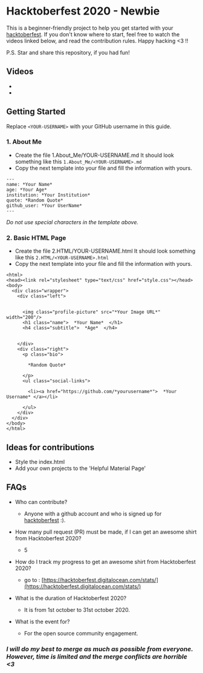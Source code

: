 # Hacktoberfest 2020 - Newbie

This is a beginner-friendly project to help you get started with your
[hacktoberfest](https://hacktoberfest.digitalocean.com/). If you don't
know where to start, feel free to watch the videos linked below, and
read the contribution rules. Happy hacking <3 !!

P.S. Star and share this repository, if you had fun!

## Videos

-
-

## Getting Started

Replace `<YOUR-USERNAME>` with your GitHub username in this guide.

### 1. About Me
- Create the file 1.About_Me/YOUR-USERNAME.md It should look something like this `1.About_Me/<YOUR-USERNAME>.md`
- Copy the next template into your file and fill the information with yours.
```
---
name: *Your Name*
age: *Your Age*
institution: *Your Institution*
quote: *Random Quote*
github_user: *Your UserName*
---
```

_Do not use special characters in the template above._

### 2. Basic HTML Page
- Create the file 2.HTML/YOUR-USERNAME.html It should look something like this `2.HTML/<YOUR-USERNAME>.html`
- Copy the next template into your file and fill the information with yours.
```
<html>
<head><link rel="stylesheet" type="text/css" href="style.css"></head>
<body>
  <div class="wrapper">
    <div class="left">
    
    
      <img class="profile-picture" src="*Your Image URL*" width="200"/>
      <h1 class="name">  *Your Name*  </h1>
      <h4 class="subtitle">  *Age*  </h4>
    
    
    </div>
    <div class="right">
      <p class="bio">
        
        *Random Quote*
      
      </p>
      <ul class="social-links">
        
        <li><a href="https://github.com/*yourusername*">  *Your Username* </a></li>
      
      </ul>
    </div>
  </div>
</body>
</html>
```

## Ideas for contributions

- Style the index.html
- Add your own projects to the 'Helpful Material Page'

## FAQs

- Who can contribute?
  - Anyone with a github account and who is signed up for [hacktoberfest](https://hacktoberfest.digitalocean.com/) :).
  
- How many pull request (PR) must be made, if I can get an awesome shirt from Hacktoberfest 2020?
  - 5
  
- How do I track my progress to get an awesome shirt from Hacktoberfest 2020?
  - go to : [https://hacktoberfest.digitalocean.com/stats/](https://hacktoberfest.digitalocean.com/stats/)
  
- What is the duration of Hacktoberfest 2020?
  - It is from 1st october to 31st october 2020.
  
- What is the event for?
  - For the open source community engagement.

### *I will do my best to merge as much as possible from everyone. However, time is limited and the merge conflicts are horrible <3*
